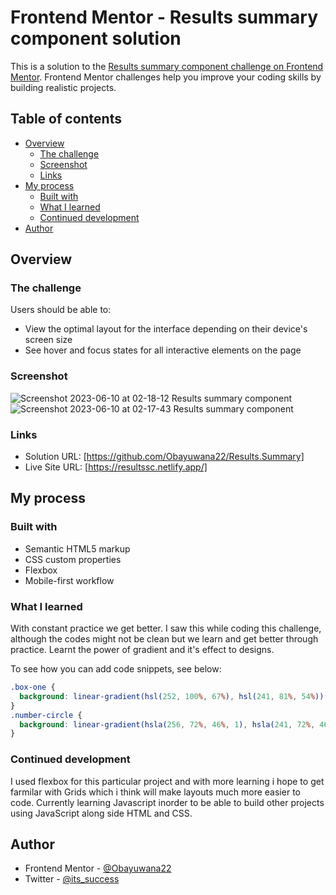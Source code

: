 # Frontend Mentor - Results summary component solution

This is a solution to the [Results summary component challenge on Frontend Mentor](https://www.frontendmentor.io/challenges/results-summary-component-CE_K6s0maV). Frontend Mentor challenges help you improve your coding skills by building realistic projects. 

## Table of contents

- [Overview](#overview)
  - [The challenge](#the-challenge)
  - [Screenshot](#screenshot)
  - [Links](#links)
- [My process](#my-process)
  - [Built with](#built-with)
  - [What I learned](#what-i-learned)
  - [Continued development](#continued-development)
- [Author](#author)


## Overview

### The challenge

Users should be able to:

- View the optimal layout for the interface depending on their device's screen size
- See hover and focus states for all interactive elements on the page

### Screenshot

![Screenshot 2023-06-10 at 02-18-12 Results summary component](https://github.com/Obayuwana22/Results.Summary/assets/85890626/36c146a2-ce42-4c7e-9028-f1402f3386d1)
![Screenshot 2023-06-10 at 02-17-43 Results summary component](https://github.com/Obayuwana22/Results.Summary/assets/85890626/df99abf9-75b4-4d15-9fb7-bde7bcceb7b9)


### Links

- Solution URL: [https://github.com/Obayuwana22/Results.Summary]
- Live Site URL: [https://resultssc.netlify.app/]

## My process

### Built with

- Semantic HTML5 markup
- CSS custom properties
- Flexbox
- Mobile-first workflow


### What I learned

With constant practice we get better. I saw this while coding this challenge, although the codes might not be clean but we learn and get better through practice. Learnt the power of gradient and it's effect to designs.

To see how you can add code snippets, see below:

```css
.box-one {
  background: linear-gradient(hsl(252, 100%, 67%), hsl(241, 81%, 54%))
}
.number-circle {
  background: linear-gradient(hsla(256, 72%, 46%, 1), hsla(241, 72%, 46%, 0))
}
```

### Continued development

I used flexbox for this particular project and with more learning i hope to get farmilar with Grids which i think will make layouts much more easier to code. Currently learning Javascript inorder to be able to build other projects using JavaScript along side HTML and CSS.


## Author

- Frontend Mentor - [@Obayuwana22](https://www.frontendmentor.io/profile/Obayuwana22)
- Twitter - [@its_success](https://www.twitter.com/its_success)







